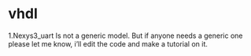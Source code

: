 # vhdl
1.Nexys3_uart 
  Is not a generic model. But if anyone needs a generic one please
  let me know, i’ll edit the code and make a tutorial on it.
